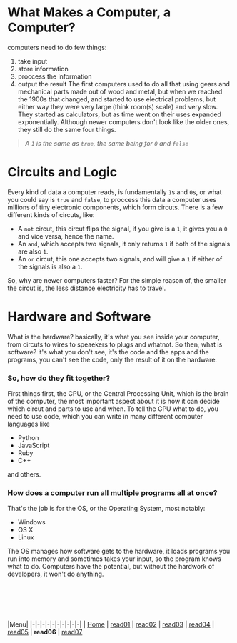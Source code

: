 # What Makes a Computer, a Computer?
computers need to do few things:
1. take input
2. store information
3. proccess the information
4. output the result
The first computers used to do all that using gears and mechanical parts made out of wood and metal, but when we reached the 1900s that changed, and started to use electrical problems, but either way they were very large (think room(s) scale) and very slow.
They started as calculators, but as time went on their uses expanded exponentially. 
Although newer computers don't look like the older ones, they still do the same four things.

> _A `1` is the same as `true`, the same being for `0` and `false`_ 

# Circuits and Logic
Every kind of data a computer reads, is fundamentally `1`s and `0`s, or what you could say is `true` and `false`, to proccess this data a computer uses millions of tiny electronic components, which form circuts.
There is a few different kinds of circuts, like:
- A `not` circut, this circut flips the signal, if you give is a `1`, it gives you a `0` and vice versa, hence the name.
- An `and`, which accepts two signals, it only returns `1` if both of the signals are also `1`.
- An `or` circut, this one accepts two signals, and will give a `1` if either of the signals is also a `1`.

So, why are newer computers faster? 
For the simple reason of, the smaller the circut is, the less distance electricity has to travel.

# Hardware and Software
What is the hardware? basically, it's what you see inside your computer, from circuts to wires to speaekers to plugs and whatnot.
So then, what is software? it's what you don't see, it's the code and the apps and the programs, you can't see the code, only the result of it on the hardware.

### So, how do they fit together?
First things first, the CPU, or the Central Processing Unit, which is the brain of the computer, the most important aspect about it is how it can decide which circut and parts to use and when.
To tell the CPU what to do, you need to use code, which you can write in many different computer languages like
- Python
- JavaScript 
- Ruby
- C++

and others.
### How does a computer run all multiple programs all at once?
That's the job is for the OS, or the Operating System, most notably:
- Windows
- OS X
- Linux

The OS manages how software gets to the hardware, it loads programs you run into memory and sometimes takes your input, so the program knows what to do. 
Computers have the potential, but without the hardwork of developers, it won't do anything. 

<br/><br/> 
<br/><br/>  



|Menu|
|-|-|-|-|-|-|-|-|-|-|
| [Home](https://suhaib-ersan.github.io/reading-notes/) | [read01](https://suhaib-ersan.github.io/reading-notes/read01) | [read02](https://suhaib-ersan.github.io/reading-notes/read02) | [read03](https://suhaib-ersan.github.io/reading-notes/read03) | [read04](https://suhaib-ersan.github.io/reading-notes/read04) | [read05](https://suhaib-ersan.github.io/reading-notes/read05) | **read06** | [read07](https://suhaib-ersan.github.io/reading-notes/read07)